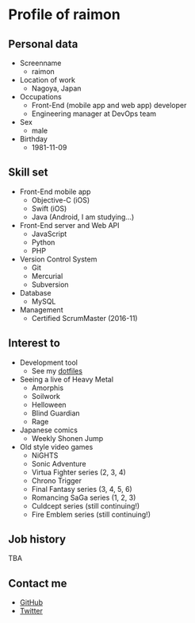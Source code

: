 # Profile of raimon

## Personal data

* Screenname
    * raimon
* Location of work
    * Nagoya, Japan
* Occupations
    * Front-End (mobile app and web app) developer
    * Engineering manager at DevOps team
* Sex
    * male
* Birthday
    * 1981-11-09

## Skill set

* Front-End mobile app
    * Objective-C (iOS)
    * Swift (iOS)
    * Java (Android, I am studying...)
* Front-End server and Web API
    * JavaScript
    * Python
    * PHP
* Version Control System
    * Git
    * Mercurial
    * Subversion
* Database
    * MySQL
* Management
    * Certified ScrumMaster (2016-11)

## Interest to

* Development tool
    * See my [dotfiles](https://github.com/raimon49/dotfiles)
* Seeing a live of Heavy Metal
    * Amorphis
    * Soilwork
    * Helloween
    * Blind Guardian
    * Rage
* Japanese comics
    * Weekly Shonen Jump
* Old style video games
    * NiGHTS
    * Sonic Adventure
    * Virtua Fighter series (2, 3, 4)
    * Chrono Trigger
    * Final Fantasy series (3, 4, 5, 6)
    * Romancing SaGa series (1, 2, 3)
    * Culdcept series (still continuing!)
    * Fire Emblem series (still continuing!)

## Job history

TBA

## Contact me

* [GitHub](http://github.com/raimon49)
* [Twitter](https://twitter.com/raimon49)
